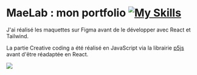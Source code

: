 # MaeLab : mon portfolio [![My Skills](https://skillicons.dev/icons?i=react,tailwind)](https://skillicons.dev)

J'ai réalisé les maquettes sur Figma avant de le développer avec React et Tailwind. 

La partie Creative coding a été réalisé en JavaScript via la librairie [p5js](https://p5js.org/) avant d'être réadaptée en React. 

![](https://github.com/maevarkt/portfolio/public/img/creative_coding.png) 

